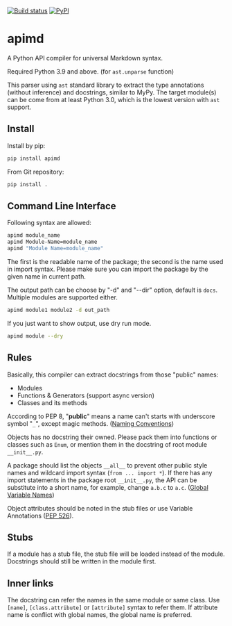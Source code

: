 [![Build status](https://img.shields.io/travis/KmolYuan/apimd.svg?logo=travis)](https://travis-ci.org/KmolYuan/apimd)
[![PyPI](https://img.shields.io/pypi/v/apimd.svg)](https://pypi.org/project/apimd/)

# apimd

A Python API compiler for universal Markdown syntax.

Required Python 3.9 and above. (for `ast.unparse` function)

This parser using `ast` standard library to extract the type annotations (without inference) and docstrings, similar to MyPy.
The target module(s) can be come from at least Python 3.0, which is the lowest version with `ast` support.

## Install

Install by pip:

```bash
pip install apimd
```

From Git repository:

```bash
pip install .
```

## Command Line Interface

Following syntax are allowed:

```bash
apimd module_name
apimd Module-Name=module_name
apimd "Module Name=module_name"
```

The first is the readable name of the package;
the second is the name used in import syntax.
Please make sure you can import the package by the given name in current path.

The output path can be choose by "-d" and "--dir" option, default is `docs`.
Multiple modules are supported either.

```bash
apimd module1 module2 -d out_path
```

If you just want to show output, use dry run mode.

```bash
apimd module --dry
```

## Rules

Basically, this compiler can extract docstrings from those "public" names:

+ Modules
+ Functions & Generators (support async version)
+ Classes and its methods

According to PEP 8, "**public**" means a name can't starts with underscore symbol "`_`",
except magic methods. ([Naming Conventions])

Objects has no docstring their owned.
Please pack them into functions or classes such as `Enum`,
or mention them in the docstring of root module `__init__.py`.

A package should list the objects `__all__` to prevent other public style names and wildcard import syntax (`from ... import *`).
If there has any import statements in the package root `__init__.py`, the API can be substitute into a short name, for example, change `a.b.c` to `a.c`.
([Global Variable Names])

Object attributes should be noted in the stub files or use Variable Annotations ([PEP 526]).

[Naming Conventions]: https://www.python.org/dev/peps/pep-0008/#naming-conventions
[Global Variable Names]: https://www.python.org/dev/peps/pep-0008/#global-variable-names
[PEP 526]: https://www.python.org/dev/peps/pep-0526/

## Stubs

If a module has a stub file, the stub file will be loaded instead of the module.
Docstrings should still be written in the module first.

## Inner links

The docstring can refer the names in the same module or same class.
Use `[name]`, `[class.attribute]` or `[attribute]` syntax to refer them.
If attribute name is conflict with global names, the global name is preferred.
